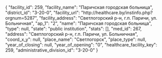 {
    "facility_id": 259,
    "facility_name": "Паричская городская больница",
    "district_id": "3-20-0",
    "facility_url": "http:\/\/healthcare.by\/instinfo.php?orgnum=5287",
    "facility_address": "Светлогорский р-н, г.п. Паричи, ул. Больничная",
    "ap_1": "2",
    "name": "Паричская городская больница",
    "type": null,
    "state": "public institution",
    "stats": [],
    "med_id": 267,
    "address": "Светлогорский р-н, г.п. Паричи, ул. Больничная",
    "coord_x_y": null,
    "place_name": "Светлогорск",
    "place_type": null,
    "year_of_closing": null,
    "year_of_opening": "0",
    "healthcare_facility_key": 259,
    "administrative_division_id": "3-20-0"
}